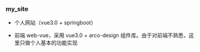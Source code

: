 ### my_site

- 个人网站（vue3.0 + springboot）

- 前端 web-vue，采用 vue3.0 + arco-design 组件库。由于对前端不熟悉，这里只做个人基本的功能实现
